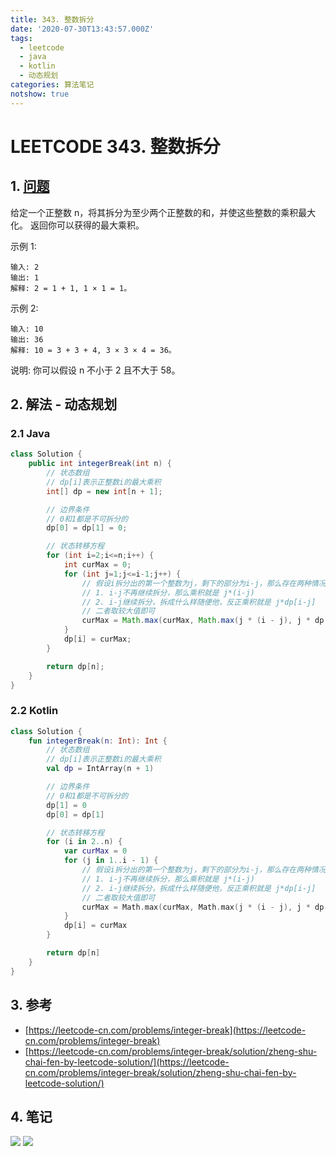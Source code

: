 ```yaml
---
title: 343. 整数拆分
date: '2020-07-30T13:43:57.000Z'
tags:
  - leetcode
  - java
  - kotlin
  - 动态规划
categories: 算法笔记
notshow: true
---
```


# LEETCODE 343. 整数拆分

## 1. [问题](https://leetcode-cn.com/problems/integer-break)

给定一个正整数 n，将其拆分为至少两个正整数的和，并使这些整数的乘积最大化。 返回你可以获得的最大乘积。

示例 1:

```text
输入: 2
输出: 1
解释: 2 = 1 + 1, 1 × 1 = 1。
```

示例 2:

```text
输入: 10
输出: 36
解释: 10 = 3 + 3 + 4, 3 × 3 × 4 = 36。
```

说明: 你可以假设 n 不小于 2 且不大于 58。 

## 2. 解法 - 动态规划

### 2.1 Java

```java
class Solution {
    public int integerBreak(int n) {
        // 状态数组
        // dp[i]表示正整数i的最大乘积
        int[] dp = new int[n + 1];

        // 边界条件
        // 0和1都是不可拆分的
        dp[0] = dp[1] = 0;

        // 状态转移方程
        for (int i=2;i<=n;i++) {
            int curMax = 0;
            for (int j=1;j<=i-1;j++) {
                // 假设i拆分出的第一个整数为j，剩下的部分为i-j，那么存在两种情况
                // 1. i-j不再继续拆分，那么乘积就是 j*(i-j)
                // 2. i-j继续拆分，拆成什么样随便他，反正乘积就是 j*dp[i-j]
                // 二者取较大值即可
                curMax = Math.max(curMax, Math.max(j * (i - j), j * dp[i - j]));
            }
            dp[i] = curMax;
        }

        return dp[n];
    }
}
```

### 2.2 Kotlin

```kotlin
class Solution {
    fun integerBreak(n: Int): Int {
        // 状态数组
        // dp[i]表示正整数i的最大乘积
        val dp = IntArray(n + 1)

        // 边界条件
        // 0和1都是不可拆分的
        dp[1] = 0
        dp[0] = dp[1]

        // 状态转移方程
        for (i in 2..n) {
            var curMax = 0
            for (j in 1..i - 1) {
                // 假设i拆分出的第一个整数为j，剩下的部分为i-j，那么存在两种情况
                // 1. i-j不再继续拆分，那么乘积就是 j*(i-j)
                // 2. i-j继续拆分，拆成什么样随便他，反正乘积就是 j*dp[i-j]
                // 二者取较大值即可
                curMax = Math.max(curMax, Math.max(j * (i - j), j * dp[i - j]))
            }
            dp[i] = curMax
        }

        return dp[n]
    }
}
```

## 3. 参考

* [https://leetcode-cn.com/problems/integer-break](https://leetcode-cn.com/problems/integer-break)
* [https://leetcode-cn.com/problems/integer-break/solution/zheng-shu-chai-fen-by-leetcode-solution/](https://leetcode-cn.com/problems/integer-break/solution/zheng-shu-chai-fen-by-leetcode-solution/)

## 4. 笔记

![](https://777blog.oss-cn-shanghai.aliyuncs.com/leetcode/leetcode-343-1.jpg) ![](https://777blog.oss-cn-shanghai.aliyuncs.com/leetcode/leetcode-343-2.jpg)

